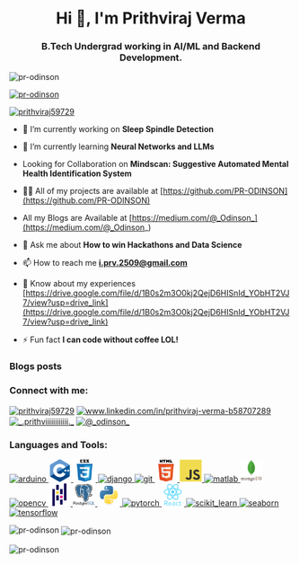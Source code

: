 <h1 align="center">Hi 👋, I'm Prithviraj Verma</h1>
<h3 align="center">B.Tech Undergrad working in AI/ML and Backend Development.</h3>

<p align="left"> <img src="https://komarev.com/ghpvc/?username=pr-odinson&label=Profile%20views&color=0e75b6&style=flat" alt="pr-odinson" /> </p>

<p align="left"> <a href="https://github.com/ryo-ma/github-profile-trophy"><img src="https://github-profile-trophy.vercel.app/?username=pr-odinson" alt="pr-odinson" /></a> </p>

<p align="left"> <a href="https://twitter.com/prithviraj59729" target="blank"><img src="https://img.shields.io/twitter/follow/prithviraj59729?logo=twitter&style=for-the-badge" alt="prithviraj59729" /></a> </p>

- 🔭 I’m currently working on **Sleep Spindle Detection**

- 🌱 I’m currently learning **Neural Networks and LLMs**

- Looking for Collaboration on **Mindscan: Suggestive Automated Mental Health Identification System**

- 👨‍💻 All of my projects are available at [https://github.com/PR-ODINSON](https://github.com/PR-ODINSON)

- All my Blogs are Available at [https://medium.com/@_Odinson_](https://medium.com/@_Odinson_)

- 💬 Ask me about **How to win Hackathons and Data Science**

- 📫 How to reach me **i.prv.2509@gmail.com**

- 📄 Know about my experiences [https://drive.google.com/file/d/1B0s2m3O0kj2QejD6HISnId_YObHT2VJ7/view?usp=drive_link](https://drive.google.com/file/d/1B0s2m3O0kj2QejD6HISnId_YObHT2VJ7/view?usp=drive_link)

- ⚡ Fun fact **I can code without coffee LOL!**

### Blogs posts


<h3 align="left">Connect with me:</h3>
<p align="left">
<a href="https://twitter.com/prithviraj59729" target="blank"><img align="center" src="https://raw.githubusercontent.com/rahuldkjain/github-profile-readme-generator/master/src/images/icons/Social/twitter.svg" alt="prithviraj59729" height="30" width="40" /></a>
<a href="https://linkedin.com/in/www.linkedin.com/in/prithviraj-verma-b58707289" target="blank"><img align="center" src="https://raw.githubusercontent.com/rahuldkjain/github-profile-readme-generator/master/src/images/icons/Social/linked-in-alt.svg" alt="www.linkedin.com/in/prithviraj-verma-b58707289" height="30" width="40" /></a>
<a href="https://instagram.com/_.prithviiiiiiiiiiii._" target="blank"><img align="center" src="https://raw.githubusercontent.com/rahuldkjain/github-profile-readme-generator/master/src/images/icons/Social/instagram.svg" alt="_.prithviiiiiiiiiiii._" height="30" width="40" /></a>
<a href="https://medium.com/@_odinson_" target="blank"><img align="center" src="https://raw.githubusercontent.com/rahuldkjain/github-profile-readme-generator/master/src/images/icons/Social/medium.svg" alt="@_odinson_" height="30" width="40" /></a>
</p>

<h3 align="left">Languages and Tools:</h3>
<p align="left"> <a href="https://www.arduino.cc/" target="_blank" rel="noreferrer"> <img src="https://cdn.worldvectorlogo.com/logos/arduino-1.svg" alt="arduino" width="40" height="40"/> </a> <a href="https://www.w3schools.com/cpp/" target="_blank" rel="noreferrer"> <img src="https://raw.githubusercontent.com/devicons/devicon/master/icons/cplusplus/cplusplus-original.svg" alt="cplusplus" width="40" height="40"/> </a> <a href="https://www.w3schools.com/css/" target="_blank" rel="noreferrer"> <img src="https://raw.githubusercontent.com/devicons/devicon/master/icons/css3/css3-original-wordmark.svg" alt="css3" width="40" height="40"/> </a> <a href="https://www.djangoproject.com/" target="_blank" rel="noreferrer"> <img src="https://cdn.worldvectorlogo.com/logos/django.svg" alt="django" width="40" height="40"/> </a> <a href="https://git-scm.com/" target="_blank" rel="noreferrer"> <img src="https://www.vectorlogo.zone/logos/git-scm/git-scm-icon.svg" alt="git" width="40" height="40"/> </a> <a href="https://www.w3.org/html/" target="_blank" rel="noreferrer"> <img src="https://raw.githubusercontent.com/devicons/devicon/master/icons/html5/html5-original-wordmark.svg" alt="html5" width="40" height="40"/> </a> <a href="https://developer.mozilla.org/en-US/docs/Web/JavaScript" target="_blank" rel="noreferrer"> <img src="https://raw.githubusercontent.com/devicons/devicon/master/icons/javascript/javascript-original.svg" alt="javascript" width="40" height="40"/> </a> <a href="https://www.mathworks.com/" target="_blank" rel="noreferrer"> <img src="https://upload.wikimedia.org/wikipedia/commons/2/21/Matlab_Logo.png" alt="matlab" width="40" height="40"/> </a> <a href="https://www.mongodb.com/" target="_blank" rel="noreferrer"> <img src="https://raw.githubusercontent.com/devicons/devicon/master/icons/mongodb/mongodb-original-wordmark.svg" alt="mongodb" width="40" height="40"/> </a> <a href="https://opencv.org/" target="_blank" rel="noreferrer"> <img src="https://www.vectorlogo.zone/logos/opencv/opencv-icon.svg" alt="opencv" width="40" height="40"/> </a> <a href="https://pandas.pydata.org/" target="_blank" rel="noreferrer"> <img src="https://raw.githubusercontent.com/devicons/devicon/2ae2a900d2f041da66e950e4d48052658d850630/icons/pandas/pandas-original.svg" alt="pandas" width="40" height="40"/> </a> <a href="https://www.postgresql.org" target="_blank" rel="noreferrer"> <img src="https://raw.githubusercontent.com/devicons/devicon/master/icons/postgresql/postgresql-original-wordmark.svg" alt="postgresql" width="40" height="40"/> </a> <a href="https://www.python.org" target="_blank" rel="noreferrer"> <img src="https://raw.githubusercontent.com/devicons/devicon/master/icons/python/python-original.svg" alt="python" width="40" height="40"/> </a> <a href="https://pytorch.org/" target="_blank" rel="noreferrer"> <img src="https://www.vectorlogo.zone/logos/pytorch/pytorch-icon.svg" alt="pytorch" width="40" height="40"/> </a> <a href="https://reactjs.org/" target="_blank" rel="noreferrer"> <img src="https://raw.githubusercontent.com/devicons/devicon/master/icons/react/react-original-wordmark.svg" alt="react" width="40" height="40"/> </a> <a href="https://scikit-learn.org/" target="_blank" rel="noreferrer"> <img src="https://upload.wikimedia.org/wikipedia/commons/0/05/Scikit_learn_logo_small.svg" alt="scikit_learn" width="40" height="40"/> </a> <a href="https://seaborn.pydata.org/" target="_blank" rel="noreferrer"> <img src="https://seaborn.pydata.org/_images/logo-mark-lightbg.svg" alt="seaborn" width="40" height="40"/> </a> <a href="https://www.tensorflow.org" target="_blank" rel="noreferrer"> <img src="https://www.vectorlogo.zone/logos/tensorflow/tensorflow-icon.svg" alt="tensorflow" width="40" height="40"/> </a> </p>

<p><img align="left" src="https://github-readme-stats.vercel.app/api/top-langs?username=pr-odinson&show_icons=true&locale=en&layout=compact" alt="pr-odinson" /></p>

<p>&nbsp;<img align="center" src="https://github-readme-stats.vercel.app/api?username=pr-odinson&show_icons=true&locale=en" alt="pr-odinson" /></p>

<p><img align="center" src="https://github-readme-streak-stats.herokuapp.com/?user=pr-odinson&" alt="pr-odinson" /></p>
